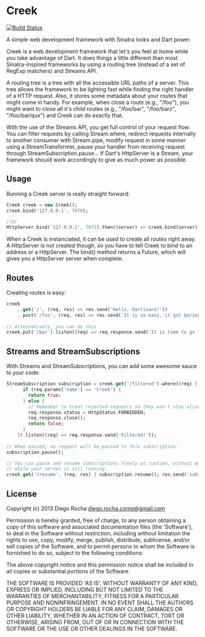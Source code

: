 Creek
=====
[![Build Status](https://drone.io/github.com/Dreckr/Creek/status.png)](https://drone.io/github.com/Dreckr/Creek/latest)

A simple web development framework with Sinatra looks and Dart power.

Creek is a web development framework that let's you feel at home while you take advantage of Dart. It does
things a little different than most Sinatra-inspired frameworks by using a routing tree (instead of a set of RegExp
matchers) and Streams API.

A routing tree is a tree with all the accessible URL paths of a server. This tree allows the framework to be lighting 
fast while finding the right handler of a HTTP request. Also, it stores some metadata about your routes that might
come in handy. For example, when close a route (e.g., "/foo"), you might want to close all it's child routes (e.g., 
"/foo/bar", "/foo/barz", "/foo/bar/qux") and Creek can do exactly that.

With the use of the Streams API, you get full control of your request flow. You can filter requests by calling 
Stream.where, redirect requests internally to another consumer with Stream.pipe, modify request in some manner using
a StreamTransformer, pause your handler from receiving request through StreamSubscription.pause... If Dart's HttpServer 
is a Stream, your framework should work accordingly to give as much power as possible.

Usage
-----
Running a Creek server is really straight forward:

```dart
Creek creek = new Creek();
creek.bind('127.0.0.1', 7070);

//Or
HttpServer.bind('127.0.0.1', 7071).then((server) => creek.bind(server));
```

When a Creek is instanciated, it can be used to create all routes right away. A HttpServer is not created though, 
so you have to tell Creek to bind to an address or a HttpServer. The bind() method returns a Future, which will gives
you a HttpServer server when complete.

Routes
------
Creating routes is easy:
```dart
creek
	..get('/', (req, res) => res.send('Hello, Dartisans!'))
	..post('/foo', (req, res) => res.send('It is so easy, it got boring already... or maybe not!'));
	
// Alternatively, you can do this
creek.put('/bar').listen((req) => req.response.send('It is time to go to the bar'));
```

Streams and StreamSubscriptions
------------------------------------------
With Streams and StreamSubscriptions, you can add some awesome sauce to your code:
```dart
StreamSubscription subscription = creek.get('/filtered').where((req) {
      if (req.params['name'] == 'Creek') {
        return true;
      } else {
      	// Remember to treat rejected requests so they won't stay alive waiting for a response... forever...
        req.response.status = HttpStatus.FORBIDDEN;
        req.response.close();
        return false;
      }
    }).listen((req) => req.response.send('Filtered!'));
    
// When paused, no request will be passed to this subscription.
subscription.pause();

// You can pause and resume subscriptions freely at runtime, without much trouble. This way, you can control your routes
// while your server is stil running. 
creek.get('/resume', (req, res) { subscription.resume(); res.send('subscription resumed!'); });
```

License
-------

Copyright (c) 2013 Diego Rocha <diego.rocha.comp@gmail.com>

Permission is hereby granted, free of charge, to any person obtaining
a copy of this software and associated documentation files (the
'Software'), to deal in the Software without restriction, including
without limitation the rights to use, copy, modify, merge, publish,
distribute, sublicense, and/or sell copies of the Software, and to
permit persons to whom the Software is furnished to do so, subject to
the following conditions:

The above copyright notice and this permission notice shall be
included in all copies or substantial portions of the Software.

THE SOFTWARE IS PROVIDED 'AS IS', WITHOUT WARRANTY OF ANY KIND,
EXPRESS OR IMPLIED, INCLUDING BUT NOT LIMITED TO THE WARRANTIES OF
MERCHANTABILITY, FITNESS FOR A PARTICULAR PURPOSE AND NONINFRINGEMENT.
IN NO EVENT SHALL THE AUTHORS OR COPYRIGHT HOLDERS BE LIABLE FOR ANY
CLAIM, DAMAGES OR OTHER LIABILITY, WHETHER IN AN ACTION OF CONTRACT,
TORT OR OTHERWISE, ARISING FROM, OUT OF OR IN CONNECTION WITH THE
SOFTWARE OR THE USE OR OTHER DEALINGS IN THE SOFTWARE.
